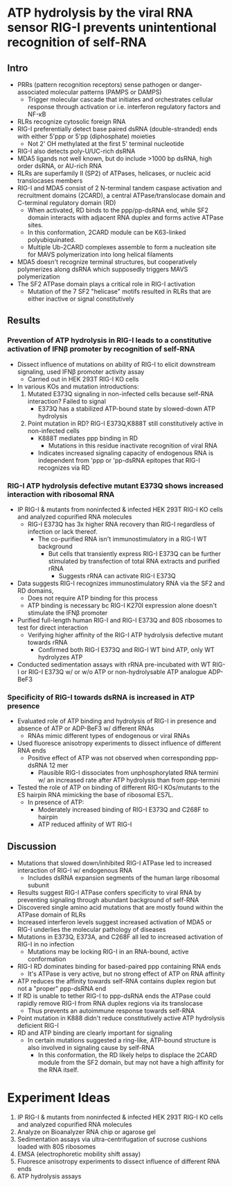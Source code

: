 # ATP hydrolysis by the viral RNA sensor RIG-I prevents unintentional recognition of self-RNA

## Intro
- PRRs (pattern recognition receptors) sense pathogen or danger-associated molecular patterns (PAMPS or DAMPS)
	- Trigger molecular cascade that initiates and orchestrates cellular response through activation or i.e. interferon regulatory factors and NF-κB
- RLRs recognize cytosolic foreign RNA
- RIG-I preferentially detect base paired dsRNA (double-stranded) ends with either 5'ppp or 5'pp (diphosphate) moieties
	- Not 2' OH methylated at the first 5' terminal nucleotide
- RIG-I also detects poly-U/UC-rich dsRNA
- MDA5 ligands not well known, but do include >1000 bp dsRNA, high order dsRNA, or AU-rich RNA
- RLRs are superfamily II (SP2) of ATPases, helicases, or nucleic acid translocases members
- RIG-I and MDA5 consist of 2 N-terminal tandem caspase activation and recruitment domains (2CARD), a central ATPase/translocase domain and C-terminal regulatory domain (RD)
	- When activated, RD binds to the ppp/pp-dsRNA end, while SF2 domain interacts with adjacent RNA duplex and forms active ATPase sites.
	- In this conformation, 2CARD module can be K63-linked polyubiquinated.
	- Multiple Ub-2CARD complexes assemble to form a nucleation site for MAVS polymerization into long helical filaments
- MDA5 doesn't recognize terminal structures, but cooperatively polymerizes along dsRNA which supposedly triggers MAVS polymerization
- The SF2 ATPase domain plays a critical role in RIG-I activation
	- Mutation of the 7 SF2 "helicase" motifs resulted in RLRs that are either inactive or signal constitutively
## Results
### Prevention of ATP hydrolysis in RIG-I leads to a constitutive activation of IFNβ promoter by recognition of self-RNA 
- Dissect influence of mutations on ability of RIG-I to elicit downstream signaling, used IFNβ promoter activity assay
	- Carried out in HEK 293T RIG-I KO cells
- In various KOs and mutation introductions:
	1. Mutated E373Q signaling in non-infected cells because self-RNA interaction? Failed to signal
		- E373Q has a stabilized ATP-bound state by slowed-down ATP hydrolysis
	2. Point mutation in RD? RIG-I E373Q,K888T still constitutively active in non-infected cells
		- K888T mediates ppp binding in RD
			- Mutations in this residue inactivate recognition of viral RNA
		- Indicates increased signaling capacity of endogenous RNA is independent from 'ppp or 'pp-dsRNA epitopes that RIG-I recognizes via RD
### RIG-I ATP hydrolysis defective mutant E373Q shows increased interaction with ribosomal RNA
- IP RIG-I & mutants from noninfected & infected HEK 293T RIG-I KO cells and analyzed copurified RNA molecules
	- RIG-I E373Q has 3x higher RNA recovery than RIG-I regardless of infection or lack thereof.
		- The co-purified RNA isn't immunostimulatory in a RIG-I WT background
			- But cells that transiently express RIG-I E373Q can be further stimulated by transfection of total RNA extracts and purified rRNA
				- Suggests rRNA can activate RIG-I E373Q
- Data suggests RIG-I recognizes immunostimulatory RNA via the SF2 and RD domains, 
	- Does not require ATP binding for this process
	- ATP binding is necessary bc RIG-I K270I expression alone doesn't stimulate the IFNβ promoter
- Purified full-length human RIG-I and RIG-I E373Q and 80S ribosomes to test for direct interaction
	- Verifying higher affinity of the RIG-I ATP hydrolysis defective mutant towards rRNA
		- Confirmed both RIG-I E373Q and RIG-I WT bind ATP, only WT hydrolyzes ATP
- Conducted sedimentation assays with rRNA pre-incubated with WT RIG-I or RIG-I E373Q w/ or w/o ATP or non-hydrolysable ATP analogue ADP-BeF3
### Specificity of RIG-I towards dsRNA is increased in ATP presence
-  Evaluated role of ATP binding and hydrolysis of RIG-I in presence and absence of ATP or ADP-BeF3 w/ different RNAs
	- RNAs mimic different types of endogenous or viral RNAs
- Used fluoresce anisotropy experiments to dissect influence of different RNA ends
	- Positive effect of ATP was not observed when corresponding ppp-dsRNA 12 mer
		- Plausible RIG-I dissociates from unphosphorylated RNA termini w/ an increased rate after ATP hydrolysis than from ppp-termini
- Tested the role of ATP on binding of different RIG-I KOs/mutants to the ES hairpin RNA mimicking the base of ribosomal ES7L.
	- In presence of ATP:
		- Moderately increased binding of RIG-I E373Q and C268F to hairpin
		- ATP reduced affinity of WT RIG-I 
## Discussion
- Mutations that slowed down/inhibited RIG-I ATPase led to increased interaction of RIG-I w/ endogenous RNA
	- Includes dsRNA expansion segments of the human large ribosomal subunit
- Results suggest RIG-I ATPase confers specificity to viral RNA by preventing signaling through abundant background of self-RNA
- Discovered single amino acid mutations that are mostly found within the ATPase domain of RLRs
- Increased interferon levels suggest increased activation of MDA5 or RIG-I underlies the molecular pathology of diseases
- Mutations in E373Q, E373A, and C268F all led to increased activation of RIG-I in no infection
	- Mutations may be locking RIG-I in an RNA-bound, active conformation
- RIG-I RD dominates binding for based-paired ppp containing RNA ends
	- It's ATPase is very active, but no strong effect of ATP on RNA affinity
- ATP reduces the affinity towards self-RNA contains duplex region but not a "proper" ppp-dsRNA end
- If RD is unable to tether RIG-I to ppp-dsRNA ends the ATPase could rapidly remove RIG-I from RNA duplex regions via its translocase
	- Thus prevents an autoimmune response towards self-RNA
- Point mutation in K888 didn't reduce constitutively active ATP hydrolysis deficient RIG-I
- RD and ATP binding are clearly important for signaling
	- In certain mutations suggested a ring-like, ATP-bound structure is also involved in signaling cause by self-RNA
		- In this conformation, the RD likely helps to displace the 2CARD module from the SF2 domain, but may not have a high affinity for the RNA itself.
# Experiment Ideas
1. IP RIG-I & mutants from noninfected & infected HEK 293T RIG-I KO cells and analyzed copurified RNA molecules
2. Analyze on Bioanalyzer RNA chip or agarose gel
3. Sedimentation assays via ultra-centrifugation of sucrose cushions loaded with 80S ribosomes
4. EMSA (electrophoretic mobility shift assay)
5. Fluoresce anisotropy experiments to dissect influence of different RNA ends
6. ATP hydrolysis assays